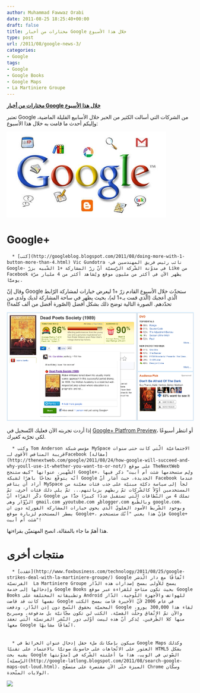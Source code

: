 ```yaml
---
author: Muhammad Fawwaz Orabi
date: 2011-08-25 18:25:40+00:00
draft: false
title: مختارات من أخبار Google خلال هذا الأسبوع
type: post
url: /2011/08/google-news-3/
categories:
- Google
tags:
- Google
- Google Books
- Google Maps
- La Martiniere Groupe
---
```


[**مختارات من أخبار Google خلال هذا الأسبوع**](https://www.it-scoop.com/2011/08/google-news-3/)




تعتبر Google من الشركات التي أسالت الكثير من الحبر خلال الأسابيع القليلة الماضية، وإليكم أحدث ما قامت به خلال هذا الأسبوع:




[![](Google-services.jpg)
](https://www.it-scoop.com/2011/08/google-news-3/)





# Google+





	  * [كتب](http://googleblog.blogspot.com/2011/08/doing-more-with-1-button-more-than-4.html) Vic Gundotra -نائب رئيس فريق المهندسين في Google- في مدوّنة الشّركة الرّسميّة أنّ زرّ المشاركة +1 الشّبيه بزرّ Like من Facebook يظهر الآن في أكثر من مليون موقع ويُشاهد أكثر من 4 مليار مرّة يوميًّا.



وقال إنّ Google ستحدّث خلال الأسبوع القادم زرّ +1 ليعرض خيارات لمشاركة الرّابط الّذي أعجبك (الّذي قمت بـ+1 له)، بحيث يظهر في ساحة المشاركة لديك ولدى من تحدّدهم. الصورة التالية توضح ذلك بشكل أفضل (الصّورة أفضل من ألف كلمة!)




[![](dead+poets+society.png)
](https://www.it-scoop.com/2011/08/google-news-3/)<!-- more -->




إذا أردت تجربته الآن فعليك التّسجيل في [Google+ Platfrom Preview](http://www.google.com/+/learnmore/platform-preview/)، أو انتظر أسبوعًا لكي تجرّبه كغيرك.






	  * وكتب Tom Anderson مؤسس شبكة MySpace الاجتماعيّة الّتي كانت حتى سنوات قريبة المنافس الأقوى لـFacebook [مقالة](http://thenextweb.com/google/2011/08/24/how-google-will-succeed-and-why-youll-use-it-whether-you-want-to-or-not/) على موقع TheNextWeb الشّهير، عنوانها "كيف ستنجح Google+، ولِم ستسخدمها شئت أم أبيت" ذكر فيها أنّه يتوقّع نجاحًا باهرًا لشبكة Google الجديدة، حيث أشار أنّ Facebook عندما أراد أن ينافس MySpace لجأ إلى سياسة ذكيّة مبنيّة على جذب فئات معيّنة من المستخدمين أوّلاً كالشّركات ثمّ ربطهم بزبائنهم... ثمّ يلي ذلك فئات أخرى. ثمّ ذكّر القرّاء أنّ Google تملك 4 من النّطاقات الّتي تستقبل عددًا كبيرًا جدًّا من الزّوّار وهي gmail.com وyoutube.com وblogger.com وبالطّبع google.com، وبوجود الشّريط الأسود العلويّ الّذي يحوي خيارات المشاركة الفوريّة دون ان يضطر المستخدم لزيارة موقع Google+، فإنّ هذا يعني "أنّك ستستخدم Google+ شئت أم أبيت"!



هذا أهمّ ما جاء بالمقالة، انصح المهتميّن بقراءتها.





# منتجات أخرى





	  * [عقدت](http://www.foxbusiness.com/technology/2011/08/25/google-strikes-deal-with-la-martiniere-groupe/) Google اتّفاقًا مع دار الّذشر الفرنسيّة  La Martiniere Groupe يسمح للأولى بمسح إصدارات هذه الدّار وإدخالها إلى خدمة Google Books بحيث تكون متاحة للقراءة عبر موقع Google Books وتطبيقاته المختلفة على Android للهواتف والأجهزة اللّوحية. الدّار نفسها كانت قد قاضت Google في عام 2006 لأنّ الأخيرة قامت بمسح الكتب المحميّة بحقوق النّسخ دون إذن الدّار، ودفعت Google لقاء هذا 300,000 يورو، والآن تمّ الاتّفاق وحلّت القضيّة. الكتب لن تكون مجّانيّة بل مدفوعة، وسيربح منها كلا الطّرفين. يُذكر أنّ هذه ليست أوّلى دور النّشر الفرنسيّة الّتي تعقد معها Google اتّفاقًا مشابهًا.


	  * سيكون بإمكانك ملء حقل إدخال عنوان الخرائط في Google Maps وكذلك العثور على الاتّجاهات على حاسوبك صوتيًّا بالاعتماد على تقنيّا HTML5 بشكل يشبه بحث Google الصّوتي في الويب، هذا ما أعلنته الشّركة في [مدوّنتها الرّسميّة](http://google-latlong.blogspot.com/2011/08/search-google-maps-out-loud.html). الميزة حتّى الآن مقتصرة على متصفّح Chrome وسكّان الولايات المتّحدة.

[![](Mic%2B%25281%2529.png)
](https://www.it-scoop.com/2011/08/google-news-3/)

